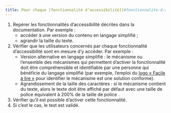 ```yaml
---
title: Pour chaque [fonctionnalité d’accessibilité](#fonctionnalite-d-accessibilite) décrite dans la [documentation](#documentation), le [mécanisme qui permet de l’activer](#mecanisme-qui-permet-d-activer-une-fonctionnalite-d-accessibilite) répond aux besoins d’accessibilité des utilisateurs concernés. Cette règle est-elle respectée (hors cas particuliers) ?
---
```


1. Repérer les fonctionnalités d’accessibilité décrites dans la documentation. Par exemple : 
	- accéder à une version du contenu en langage simplifié ;
	- agrandir la taille du texte.
2. Vérifier que les utilisateurs concernés par chaque fonctionnalité d’accessibilité sont en mesure d’y accéder. Par exemple :
	- Version alternative en langage simplifié : le mécanisme ou l’ensemble des mécanismes qui permettent d’activer la fonctionnalité doit être compréhensible et identifiable par une personne qui bénéficie du langage simplifié (par exemple, l’emploi du <a href="https://www.inclusion-europe.eu/easy-to-read/" hreflang="en">logo &laquo;&nbsp;Facile à lire&nbsp;&raquo;</a> pour identifier le mécanisme est une solution conforme).
	- Agrandissement de la taille des caractères : si le mécanisme contient du texte, alors le texte doit être affiché par défaut avec une taille de police équivalent à 200% de la taille de police .
3. Vérifier qu’il est possible d’activer cette fonctionnalité.
4. Si c’est le cas, le test est validé.